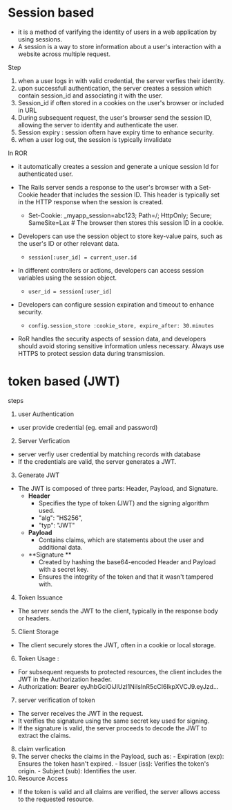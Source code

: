 # Session based 
- it is a method of varifying the identity of users in a web application by using sessions. 
- A session is a way to store information about a user's interaction with a website across multiple request. 

Step 
1. when a user logs in with valid credential, the server verfies their identity. 
2. upon successfull authentication, the server creates a session which contain session_id and associating it with the user. 
3. Session_id if often stored in a cookies on the user's browser or included in URL 
4. During subsequent request, the user's browser send the session ID, allowing the server to identity and authenticate the user. 
5. Session expiry : session oftern have expiry time to enhance security. 
6. when a user log out, the session is typically invalidate 


In ROR 
- it automatically creates a session and generate a unique session Id for authenticated user. 
- The Rails server sends a response to the user's browser with a Set-Cookie header that includes the session ID. This header is typically set in the HTTP response when the session is created.
  - Set-Cookie: _myapp_session=abc123; Path=/; HttpOnly; Secure; SameSite=Lax   # The browser then stores this session ID in a cookie.
  
- Developers can use the session object to store key-value pairs, such as the user's ID or other relevant data.
  - `session[:user_id] = current_user.id`
- In different controllers or actions, developers can access session variables using the session object.
  - `user_id = session[:user_id]`
- Developers can configure session expiration and timeout to enhance security.
  - `config.session_store :cookie_store, expire_after: 30.minutes`
- RoR handles the security aspects of session data, and developers should avoid storing sensitive information unless necessary. Always use HTTPS to protect session data during transmission.



# token based (JWT)
steps 
1. user Authentication 
  - user provide credential (eg. email and password)
2. Server Verfication 
  - server verfiy user credential by matching records with database
  - If the credentials are valid, the server generates a JWT.
3. Generate JWT 
  - The JWT is composed of three parts: Header, Payload, and Signature.
    - **Header**
      - Specifies the type of token (JWT) and the signing algorithm used.
      -  "alg": "HS256",
      -  "typ": "JWT"
    - **Payload**
      - Contains claims, which are statements about the user and additional data.
    - **Signature **
      - Created by hashing the base64-encoded Header and Payload with a secret key.
      - Ensures the integrity of the token and that it wasn't tampered with.

4. Token Issuance 
  - The server sends the JWT to the client, typically in the response body or headers.

5. Client Storage 
  - The client securely stores the JWT, often in a cookie or local storage.

6. Token Usage : 
  - For subsequent requests to protected resources, the client includes the JWT in the Authorization header.
  - Authorization: Bearer eyJhbGciOiJIUzI1NiIsInR5cCI6IkpXVCJ9.eyJzd...
7. server verification of token 
  - The server receives the JWT in the request.
  - It verifies the signature using the same secret key used for signing.
  - If the signature is valid, the server proceeds to decode the JWT to extract the claims.
8. claim verfication 
  1. The server checks the claims in the Payload, such as:
    - Expiration (exp): Ensures the token hasn't expired.
    - Issuer (iss): Verifies the token's origin.
    - Subject (sub): Identifies the user.
9. Resource Access
  - If the token is valid and all claims are verified, the server allows access to the requested resource.

# 